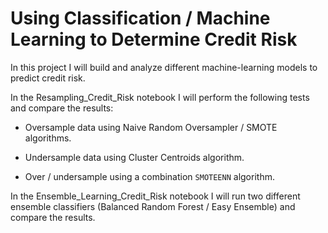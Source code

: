 # Using Classification / Machine Learning to Determine Credit Risk

In this project I will build and analyze different machine-learning models to predict credit risk.


In the Resampling_Credit_Risk notebook I will perform the following tests and compare the results:

- Oversample data using Naive Random Oversampler / SMOTE algorithms.

- Undersample data using Cluster Centroids algorithm.

- Over / undersample using a combination `SMOTEENN` algorithm.



In the Ensemble_Learning_Credit_Risk notebook I will run two different ensemble classifiers (Balanced Random Forest / Easy Ensemble) and compare the results.
